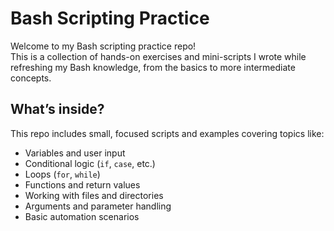 # Bash Scripting Practice

Welcome to my Bash scripting practice repo!  
This is a collection of hands-on exercises and mini-scripts I wrote while refreshing my Bash knowledge, from the basics to more intermediate concepts.

## What’s inside?

This repo includes small, focused scripts and examples covering topics like:

- Variables and user input
- Conditional logic (`if`, `case`, etc.)
- Loops (`for`, `while`)
- Functions and return values
- Working with files and directories
- Arguments and parameter handling
- Basic automation scenarios
